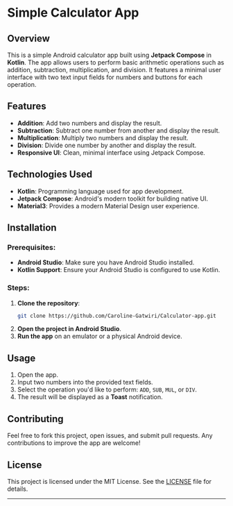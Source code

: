 
# Simple Calculator App

## Overview
This is a simple Android calculator app built using **Jetpack Compose** in **Kotlin**. The app allows users to perform basic arithmetic operations such as addition, subtraction, multiplication, and division. It features a minimal user interface with two text input fields for numbers and buttons for each operation.

## Features
- **Addition**: Add two numbers and display the result.
- **Subtraction**: Subtract one number from another and display the result.
- **Multiplication**: Multiply two numbers and display the result.
- **Division**: Divide one number by another and display the result.
- **Responsive UI**: Clean, minimal interface using Jetpack Compose.
  
## Technologies Used
- **Kotlin**: Programming language used for app development.
- **Jetpack Compose**: Android's modern toolkit for building native UI.
- **Material3**: Provides a modern Material Design user experience.
  
## Installation

### Prerequisites:
- **Android Studio**: Make sure you have Android Studio installed.
- **Kotlin Support**: Ensure your Android Studio is configured to use Kotlin.

### Steps:
1. **Clone the repository**:
   ```bash
   git clone https://github.com/Caroline-Gatwiri/Calculator-app.git
   ```
2. **Open the project in Android Studio**.
3. **Run the app** on an emulator or a physical Android device.

## Usage
1. Open the app.
2. Input two numbers into the provided text fields.
3. Select the operation you'd like to perform: `ADD`, `SUB`, `MUL`, or `DIV`.
4. The result will be displayed as a **Toast** notification.


## Contributing
Feel free to fork this project, open issues, and submit pull requests. Any contributions to improve the app are welcome!

## License
This project is licensed under the MIT License. See the [LICENSE](LICENSE) file for details.

---
